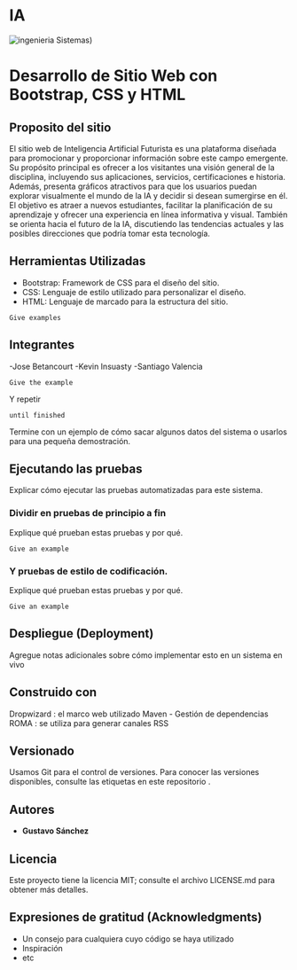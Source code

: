 
# IA



![ingenieria Sistemas ](https://th.bing.com/th/id/OIP.F5Jsexpyntqf_J_j0TBseAHaEQ?rs=1&pid=ImgDetMain))

# Desarrollo de Sitio Web con Bootstrap, CSS y HTML


## Proposito del sitio

El sitio web de Inteligencia Artificial Futurista es una plataforma diseñada para promocionar y proporcionar información sobre este campo emergente. Su propósito principal es ofrecer a los visitantes una visión general de la disciplina, incluyendo sus aplicaciones, servicios, certificaciones e historia. Además, presenta gráficos atractivos para que los usuarios puedan explorar visualmente el mundo de la IA y decidir si desean sumergirse en él. El objetivo es atraer a nuevos estudiantes, facilitar la planificación de su aprendizaje y ofrecer una experiencia en línea informativa y visual. También se orienta hacia el futuro de la IA, discutiendo las tendencias actuales y las posibles direcciones que podría tomar esta tecnología.


## Herramientas Utilizadas

- Bootstrap: Framework de CSS para el diseño del sitio.
- CSS: Lenguaje de estilo utilizado para personalizar el diseño.
- HTML: Lenguaje de marcado para la estructura del sitio.
```
Give examples
```

## Integrantes
-Jose Betancourt
-Kevin Insuasty
-Santiago Valencia


```
Give the example
```

Y repetir

```
until finished
```

Termine con un ejemplo de cómo sacar algunos datos del sistema o usarlos para una pequeña demostración.

## Ejecutando las pruebas

Explicar cómo ejecutar las pruebas automatizadas para este sistema.

### Dividir en pruebas de principio a fin

Explique qué prueban estas pruebas y por qué.

```
Give an example
```

### Y pruebas de estilo de codificación.

Explique qué prueban estas pruebas y por qué.

```
Give an example
```

## Despliegue (Deployment)

Agregue notas adicionales sobre cómo implementar esto en un sistema en vivo


## Construido con

Dropwizard : el marco web utilizado
Maven - Gestión de dependencias
ROMA : se utiliza para generar canales RSS

## Versionado

Usamos Git para el control de versiones. Para conocer las versiones disponibles, consulte las etiquetas en este repositorio .

## Autores

* **Gustavo Sánchez** 


## Licencia

Este proyecto tiene la licencia MIT; consulte el archivo LICENSE.md para obtener más detalles.

## Expresiones de gratitud (Acknowledgments)

* Un consejo para cualquiera cuyo código se haya utilizado
* Inspiración
* etc
